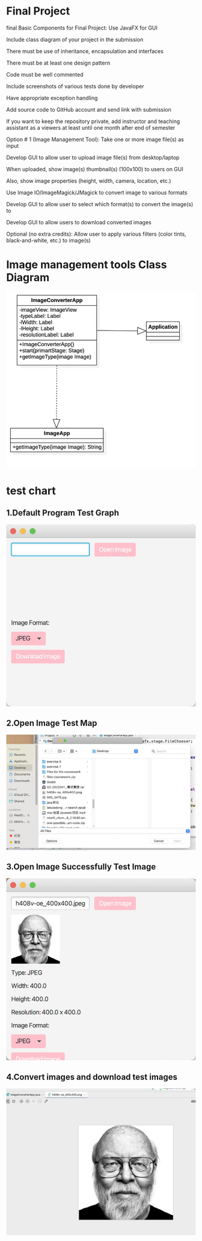 # Final Project
<p>
final Basic Components for Final Project:
Use JavaFX for GUI

Include class diagram of your project in the submission

There must be use of inheritance, encapsulation and interfaces

There must be at least one design pattern

Code must be well commented

Include screenshots of various tests done by developer 

Have appropriate exception handling

Add source code to GitHub account and send link with submission

If you want to keep the repository private, add instructor and teaching assistant as a viewers at least until one month after end of semester

Option # 1 (Image Management Tool):
Take one or more image file(s) as input

Develop GUI to allow user to upload image file(s) from desktop/laptop

When uploaded, show image(s) thumbnail(s) (100x100) to users on GUI

Also, show image properties (height, width, camera, location, etc.)

Use Image IO/ImageMagick/JMagick to convert image to various formats

Develop GUI to allow user to select which format(s) to convert the image(s) to

Develop GUI to allow users to download converted images

Optional (no extra credits): Allow user to apply various filters (color tints, black-and-white, etc.) to image(s)

</p>

# Image management tools Class Diagram
<img src="./images/class-model.jpg"/>

# test chart
## 1.Default Program Test Graph
<img src="./images/default.png"/>

## 2.Open Image Test Map
<img src="./images/open-image.jpg"/>

## 3.Open Image Successfully Test Image
<img src="./images/open-image-success.jpg"/>

## 4.Convert images and download test images
<img src="./images/conversion-type-successful.jpg"/>